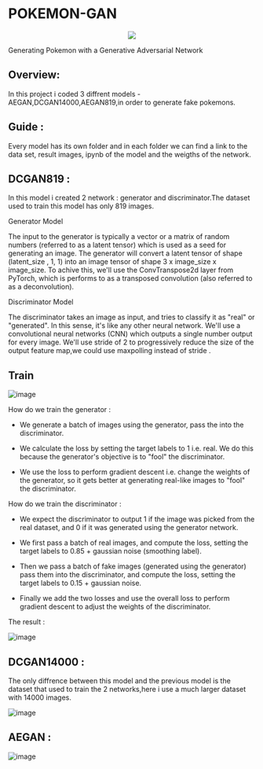 # POKEMON-GAN
<p align="center">
<img align="mid" src="https://raw.githubusercontent.com/naorJR/POKEMON-GAN/main/Images/International_Pokémon_logo.svg.webp"></a>
</p>
Generating Pokemon with a Generative Adversarial Network

## Overview:
In this project i coded 3 diffrent models - AEGAN,DCGAN14000,AEGAN819,in order to generate fake pokemons.

## Guide :
Every model has its own folder and in each folder we can find a link to the data set, result images, ipynb of the model and 
the weigths of the network.

## DCGAN819 :

In this model i created 2 network : generator and discriminator.The dataset used to train this model has only 819 images.

Generator Model

The input to the generator is typically a vector or a matrix of random numbers (referred to as a latent tensor) which is used as a seed for generating an image. The generator will convert a latent tensor of shape (latent_size , 1, 1) into an image tensor of shape 3 x image_size x image_size. To achive this, we'll use the ConvTranspose2d layer from PyTorch, which is performs to as a transposed convolution (also referred to as a deconvolution).

Discriminator Model

The discriminator takes an image as input, and tries to classify it as "real" or "generated". In this sense, it's like any other neural network. We'll use a convolutional neural networks (CNN) which outputs a single number output for every image. We'll use stride of 2 to progressively reduce the size of the output feature map,we could use maxpolling instead of stride .

## Train 
![image](https://user-images.githubusercontent.com/93729949/173016809-6dd18aff-656a-403b-8eec-27ec6cfcad5e.png)

How do we train the generator :

- We generate a batch of images using the generator, pass the into the discriminator.

- We calculate the loss by setting the target labels to 1 i.e. real. We do this because the generator's objective is to "fool" the discriminator.

- We use the loss to perform gradient descent i.e. change the weights of the generator, so it gets better at generating real-like images to "fool" the discriminator.

How do we train the discriminator :

- We expect the discriminator to output 1 if the image was picked from the real dataset, and 0 if it was generated using the generator network.

- We first pass a batch of real images, and compute the loss, setting the target labels to 0.85 + gaussian noise (smoothing label).

- Then we pass a batch of fake images (generated using the generator) pass them into the discriminator, and compute the loss, setting the target labels to 0.15 + gaussian noise.

- Finally we add the two losses and use the overall loss to perform gradient descent to adjust the weights of the discriminator.

The result :

![image](https://user-images.githubusercontent.com/93729949/173014816-bb673177-6c04-422e-a357-3d069d5967a6.png)

## DCGAN14000 :

The only diffrence between this model and the previous model is the dataset that used to train the 2 networks,here i use a much larger dataset with 14000 images.

![image](https://user-images.githubusercontent.com/93729949/173015100-ec6df66b-2d8a-47da-8a78-cff3df6bbc2e.png)

## AEGAN :

![image](https://user-images.githubusercontent.com/93729949/173015031-af71119e-97c7-42bc-8305-02c26cf16a6f.png)



